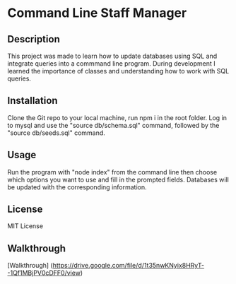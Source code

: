 # Command Line Staff Manager

## Description
This project was made to learn how to update databases using SQL and integrate queries into a commmand line program. During development I learned the importance of classes and understanding how to work with SQL queries.

## Installation
Clone the Git repo to your local machine, run npm i in the root folder. Log in to mysql and use the "source db/schema.sql" command, followed by the "source db/seeds.sql" command.

## Usage
Run the program with "node index" from the command line then choose which options you want to use and fill in the prompted fields. Databases will be updated with the corresponding information.

## License
MIT License

## Walkthrough
[Walkthrough] (https://drive.google.com/file/d/1t35nwKNyix8HRyT--1Qf1MBjPV0cDFF0/view)
